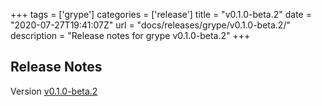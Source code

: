 +++
tags = ['grype']
categories = ['release']
title = "v0.1.0-beta.2"
date = "2020-07-27T19:41:07Z"
url = "docs/releases/grype/v0.1.0-beta.2/"
description = "Release notes for grype v0.1.0-beta.2"
+++

## Release Notes

Version [v0.1.0-beta.2](https://github.com/anchore/grype/releases/tag/v0.1.0-beta.2)


